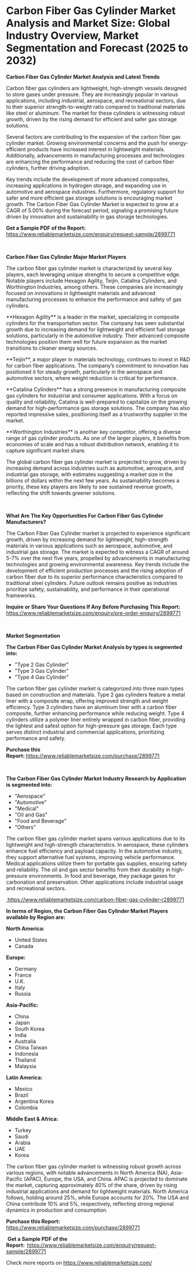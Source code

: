 <p><h1>Carbon Fiber Gas Cylinder Market Analysis and Market Size: Global Industry Overview, Market Segmentation and Forecast (2025 to 2032)</h1></p><p><strong>Carbon Fiber Gas Cylinder Market Analysis and Latest Trends</strong></p>
<p><p>Carbon fiber gas cylinders are lightweight, high-strength vessels designed to store gases under pressure. They are increasingly popular in various applications, including industrial, aerospace, and recreational sectors, due to their superior strength-to-weight ratio compared to traditional materials like steel or aluminum. The market for these cylinders is witnessing robust growth, driven by the rising demand for efficient and safer gas storage solutions.</p><p>Several factors are contributing to the expansion of the carbon fiber gas cylinder market. Growing environmental concerns and the push for energy-efficient products have increased interest in lightweight materials. Additionally, advancements in manufacturing processes and technologies are enhancing the performance and reducing the cost of carbon fiber cylinders, further driving adoption.</p><p>Key trends include the development of more advanced composites, increasing applications in hydrogen storage, and expanding use in automotive and aerospace industries. Furthermore, regulatory support for safer and more efficient gas storage solutions is encouraging market growth. The Carbon Fiber Gas Cylinder Market is expected to grow at a CAGR of 5.00% during the forecast period, signaling a promising future driven by innovation and sustainability in gas storage technologies.</p></p>
<p><strong>Get a Sample PDF of the Report:&nbsp;</strong> <a href="https://www.reliablemarketsize.com/enquiry/request-sample/2899771?utm_campaign=2300&utm_medium=2&utm_source=Github&utm_content=ia&utm_term=16032025&utm_id=carbon-fiber-gas-cylinder">https://www.reliablemarketsize.com/enquiry/request-sample/2899771</a></p>
<p>&nbsp;</p>
<p><strong>Carbon Fiber Gas Cylinder Major Market Players</strong></p>
<p><p>The carbon fiber gas cylinder market is characterized by several key players, each leveraging unique strengths to secure a competitive edge. Notable players include Hexagon Agility, Teijin, Catalina Cylinders, and Worthington Industries, among others. These companies are increasingly focused on innovations in lightweight materials and advanced manufacturing processes to enhance the performance and safety of gas cylinders.</p><p>**Hexagon Agility** is a leader in the market, specializing in composite cylinders for the transportation sector. The company has seen substantial growth due to increasing demand for lightweight and efficient fuel storage solutions, particularly in the automotive industry. Their advanced composite technologies position them well for future expansion as the market transitions to cleaner energy sources.</p><p>**Teijin**, a major player in materials technology, continues to invest in R&D for carbon fiber applications. The company’s commitment to innovation has positioned it for steady growth, particularly in the aerospace and automotive sectors, where weight reduction is critical for performance.</p><p>**Catalina Cylinders** has a strong presence in manufacturing composite gas cylinders for industrial and consumer applications. With a focus on quality and reliability, Catalina is well-prepared to capitalize on the growing demand for high-performance gas storage solutions. The company has also reported impressive sales, positioning itself as a trustworthy supplier in the market.</p><p>**Worthington Industries** is another key competitor, offering a diverse range of gas cylinder products. As one of the larger players, it benefits from economies of scale and has a robust distribution network, enabling it to capture significant market share.</p><p>The global carbon fiber gas cylinder market is projected to grow, driven by increasing demand across industries such as automotive, aerospace, and industrial gas storage, with estimates suggesting a market size in the billions of dollars within the next few years. As sustainability becomes a priority, these key players are likely to see sustained revenue growth, reflecting the shift towards greener solutions.</p></p>
<p>&nbsp;</p>
<p><strong>What Are The Key Opportunities For Carbon Fiber Gas Cylinder Manufacturers?</strong></p>
<p><p>The Carbon Fiber Gas Cylinder market is projected to experience significant growth, driven by increasing demand for lightweight, high-strength materials in various applications such as aerospace, automotive, and industrial gas storage. The market is expected to witness a CAGR of around 5-7% over the next five years, propelled by advancements in manufacturing technologies and growing environmental awareness. Key trends include the development of efficient production processes and the rising adoption of carbon fiber due to its superior performance characteristics compared to traditional steel cylinders. Future outlook remains positive as industries prioritize safety, sustainability, and performance in their operational frameworks.</p></p>
<p><strong>Inquire or Share Your Questions If Any Before Purchasing This Report:</strong> <a href="https://www.reliablemarketsize.com/enquiry/pre-order-enquiry/2899771?utm_campaign=2300&utm_medium=2&utm_source=Github&utm_content=ia&utm_term=16032025&utm_id=carbon-fiber-gas-cylinder">https://www.reliablemarketsize.com/enquiry/pre-order-enquiry/2899771</a></p>
<p>&nbsp;</p>
<p><strong>Market Segmentation</strong></p>
<p><strong>The Carbon Fiber Gas Cylinder Market Analysis by types is segmented into:</strong></p>
<p><ul><li>"Type 2 Gas Cylinder"</li><li>"Type 3 Gas Cylinder"</li><li>"Type 4 Gas Cylinder"</li></ul></p>
<p><p>The carbon fiber gas cylinder market is categorized into three main types based on construction and materials. Type 2 gas cylinders feature a metal liner with a composite wrap, offering improved strength and weight efficiency. Type 3 cylinders have an aluminum liner with a carbon fiber composite, further enhancing performance while reducing weight. Type 4 cylinders utilize a polymer liner entirely wrapped in carbon fiber, providing the lightest and safest option for high-pressure gas storage. Each type serves distinct industrial and commercial applications, prioritizing performance and safety.</p></p>
<p><strong>Purchase this Report:&nbsp;</strong><a href="https://www.reliablemarketsize.com/purchase/2899771?utm_campaign=2300&utm_medium=2&utm_source=Github&utm_content=ia&utm_term=16032025&utm_id=carbon-fiber-gas-cylinder">https://www.reliablemarketsize.com/purchase/2899771</a></p>
<p>&nbsp;</p>
<p><strong>The Carbon Fiber Gas Cylinder Market Industry Research by Application is segmented into:</strong></p>
<p><ul><li>"Aerospace"</li><li>"Automotive"</li><li>"Medical"</li><li>"Oil and Gas"</li><li>"Food and Beverage"</li><li>"Others"</li></ul></p>
<p><p>The carbon fiber gas cylinder market spans various applications due to its lightweight and high-strength characteristics. In aerospace, these cylinders enhance fuel efficiency and payload capacity. In the automotive industry, they support alternative fuel systems, improving vehicle performance. Medical applications utilize them for portable gas supplies, ensuring safety and reliability. The oil and gas sector benefits from their durability in high-pressure environments. In food and beverage, they package gases for carbonation and preservation. Other applications include industrial usage and recreational sectors.</p></p>
<p><a href="https://www.reliablemarketsize.com/carbon-fiber-gas-cylinder-r2899771?utm_campaign=2300&utm_medium=2&utm_source=Github&utm_content=ia&utm_term=16032025&utm_id=carbon-fiber-gas-cylinder">&nbsp;https://www.reliablemarketsize.com/carbon-fiber-gas-cylinder-r2899771</a></p>
<p><strong>In terms of Region, the Carbon Fiber Gas Cylinder Market Players available by Region are:</strong></p>
<p>
    <p> <strong> North America: </strong>
        <ul>
            <li>United States</li>
            <li>Canada</li>
        </ul>
        </p> 
    <p> <strong> Europe: </strong>
        <ul>
            <li>Germany</li>
            <li>France</li>
            <li>U.K.</li>
            <li>Italy</li>
            <li>Russia</li>
        </ul>
        </p> 
    <p> <strong> Asia-Pacific: </strong>
        <ul>
            <li>China</li>
            <li>Japan</li>
            <li>South Korea</li>
            <li>India</li>
            <li>Australia</li>
            <li>China Taiwan</li>
            <li>Indonesia</li>
            <li>Thailand</li>
            <li>Malaysia</li>
        </ul>
        </p> 
    <p> <strong> Latin America: </strong>
        <ul>
            <li>Mexico</li>
            <li>Brazil</li>
            <li>Argentina Korea</li>
            <li>Colombia</li>
        </ul>
        </p> 
    <p> <strong> Middle East & Africa: </strong>
        <ul>
            <li>Turkey</li>
            <li>Saudi</li>
            <li>Arabia</li>
            <li>UAE</li>
            <li>Korea</li>
        </ul>
    </p>
    </p>
<p><p>The carbon fiber gas cylinder market is witnessing robust growth across various regions, with notable advancements in North America (NA), Asia-Pacific (APAC), Europe, the USA, and China. APAC is projected to dominate the market, capturing approximately 40% of the share, driven by rising industrial applications and demand for lightweight materials. North America follows, holding around 25%, while Europe accounts for 20%. The USA and China contribute 10% and 5%, respectively, reflecting strong regional dynamics in production and consumption.</p></p>
<p><strong>Purchase this Report: </strong><a href="https://www.reliablemarketsize.com/purchase/2899771?utm_campaign=2300&utm_medium=2&utm_source=Github&utm_content=ia&utm_term=16032025&utm_id=carbon-fiber-gas-cylinder">https://www.reliablemarketsize.com/purchase/2899771</a></p>
<p>&nbsp;<strong>Get a Sample PDF of the Report:&nbsp;&nbsp;</strong><a href="https://www.reliablemarketsize.com/enquiry/request-sample/2899771?utm_campaign=2300&utm_medium=2&utm_source=Github&utm_content=ia&utm_term=16032025&utm_id=carbon-fiber-gas-cylinder">https://www.reliablemarketsize.com/enquiry/request-sample/2899771</a></p>
<p><strong></strong></p>
<p>Check more reports on <a href="https://www.reliablemarketsize.com/?utm_campaign=2300&utm_medium=2&utm_source=Github&utm_content=ia&utm_term=16032025&utm_id=carbon-fiber-gas-cylinder">https://www.reliablemarketsize.com/</a></p>